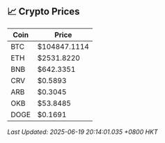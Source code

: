 ## 📈 Crypto Prices

| Coin | Price |
| ---- | ----- |
| BTC | $104847.1114 |
| ETH | $2531.8220 |
| BNB | $642.3351 |
| CRV | $0.5893 |
| ARB | $0.3045 |
| OKB | $53.8485 |
| DOGE | $0.1691 |

_Last Updated: 2025-06-19 20:14:01.035 +0800 HKT_